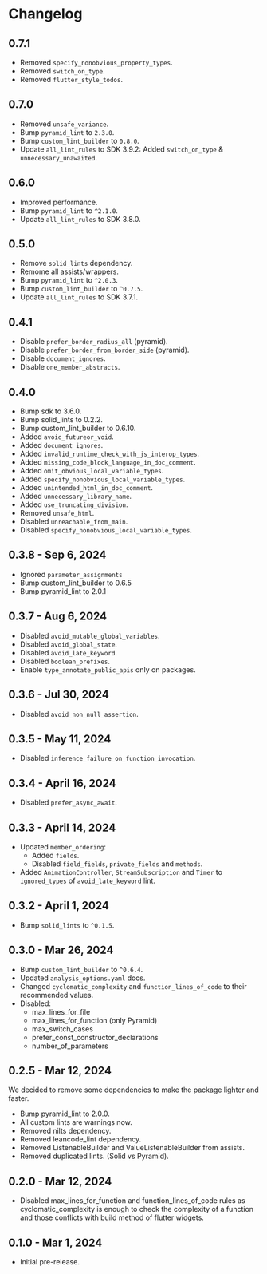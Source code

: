 # Changelog

## 0.7.1

- Removed `specify_nonobvious_property_types`.
- Removed `switch_on_type`.
- Removed `flutter_style_todos`.

## 0.7.0

- Removed `unsafe_variance`.
- Bump `pyramid_lint` to `2.3.0`.
- Bump `custom_lint_builder` to `0.8.0`.
- Update `all_lint_rules` to SDK 3.9.2: Added `switch_on_type` & `unnecessary_unawaited`.

## 0.6.0

- Improved performance.
- Bump `pyramid_lint` to `^2.1.0`.
- Update `all_lint_rules` to SDK 3.8.0.

## 0.5.0

- Remove `solid_lints` dependency.
- Remome all assists/wrappers.
- Bump `pyramid_lint` to `^2.0.3`.
- Bump `custom_lint_builder` to `^0.7.5`.
- Update `all_lint_rules` to SDK 3.7.1.

## 0.4.1

- Disable `prefer_border_radius_all` (pyramid).
- Disable `prefer_border_from_border_side` (pyramid).
- Disable `document_ignores`.
- Disable `one_member_abstracts`.

## 0.4.0

- Bump sdk to 3.6.0.
- Bump solid_lints to 0.2.2.
- Bump custom_lint_builder to 0.6.10.
- Added `avoid_futureor_void`.
- Added `document_ignores`.
- Added `invalid_runtime_check_with_js_interop_types`.
- Added `missing_code_block_language_in_doc_comment`.
- Added `omit_obvious_local_variable_types`.
- Added `specify_nonobvious_local_variable_types`.
- Added `unintended_html_in_doc_comment`.
- Added `unnecessary_library_name`.
- Added `use_truncating_division`.
- Removed `unsafe_html`.
- Disabled `unreachable_from_main`.
- Disabled `specify_nonobvious_local_variable_types`.

## 0.3.8 - Sep 6, 2024

- Ignored `parameter_assignments`
- Bump custom_lint_builder to 0.6.5
- Bump pyramid_lint to 2.0.1

## 0.3.7 - Aug 6, 2024

- Disabled `avoid_mutable_global_variables`.
- Disabled `avoid_global_state`.
- Disabled `avoid_late_keyword`.
- Disabled `boolean_prefixes`.
- Enable `type_annotate_public_apis` only on packages.

## 0.3.6 - Jul 30, 2024

- Disabled `avoid_non_null_assertion`.

## 0.3.5 - May 11, 2024

- Disabled `inference_failure_on_function_invocation`.

## 0.3.4 - April 16, 2024

- Disabled `prefer_async_await`.

## 0.3.3 - April 14, 2024

- Updated `member_ordering`:
  - Added `fields`.
  - Disabled `field_fields`, `private_fields` and `methods`.
- Added `AnimationController`, `StreamSubscription` and `Timer` to `ignored_types` of `avoid_late_keyword` lint.

## 0.3.2 - April 1, 2024

- Bump `solid_lints` to `^0.1.5`.

## 0.3.0 - Mar 26, 2024

- Bump `custom_lint_builder` to `^0.6.4`.
- Updated `analysis_options.yaml` docs.
- Changed `cyclomatic_complexity` and `function_lines_of_code` to their recommended values.
- Disabled:
  - max_lines_for_file
  - max_lines_for_function (only Pyramid)
  - max_switch_cases
  - prefer_const_constructor_declarations
  - number_of_parameters

## 0.2.5 - Mar 12, 2024

We decided to remove some dependencies to make the package lighter and faster.

- Bump pyramid_lint to 2.0.0.
- All custom lints are warnings now.
- Removed nilts dependency.
- Removed leancode_lint dependency.
- Removed ListenableBuilder and ValueListenableBuilder from assists.
- Removed duplicated lints. (Solid vs Pyramid).

## 0.2.0 - Mar 12, 2024

- Disabled max_lines_for_function and function_lines_of_code rules as cyclomatic_complexity is enough to check the complexity of a function and those conflicts with build method of flutter widgets.

## 0.1.0 - Mar 1, 2024

- Initial pre-release.
